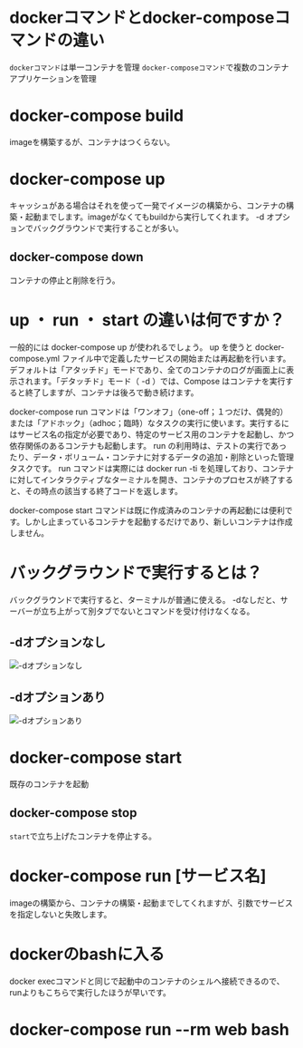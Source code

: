 # dockerコマンドとdocker-composeコマンドの違い
```dockerコマンド```は単一コンテナを管理
```docker-composeコマンド```で複数のコンテナアプリケーションを管理

# docker-compose build
imageを構築するが、コンテナはつくらない。

# docker-compose up
キャッシュがある場合はそれを使って一発でイメージの構築から、コンテナの構築・起動までします。imageがなくてもbuildから実行してくれます。
-d オプションでバックグラウンドで実行することが多い。

## docker-compose down
コンテナの停止と削除を行う。

# up ・ run ・ start の違いは何ですか？
一般的には docker-compose up が使われるでしょう。 up を使うと docker-compose.yml ファイル中で定義したサービスの開始または再起動を行います。デフォルトは「アタッチド」モードであり、全てのコンテナのログが画面上に表示されます。「デタッチド」モード（ -d ）では、Compose はコンテナを実行すると終了しますが、コンテナは後ろで動き続けます。

docker-compose run コマンドは「ワンオフ」（one-off；１つだけ、偶発的） または「アドホック」（adhoc；臨時）なタスクの実行に使います。実行するにはサービス名の指定が必要であり、特定のサービス用のコンテナを起動し、かつ依存関係のあるコンテナも起動します。 run の利用時は、テストの実行であったり、データ・ボリューム・コンテナに対するデータの追加・削除といった管理タスクです。 run コマンドは実際には docker run -ti を処理しており、コンテナに対してインタラクティブなターミナルを開き、コンテナのプロセスが終了すると、その時点の該当する終了コードを返します。

docker-compose start コマンドは既に作成済みのコンテナの再起動には便利です。しかし止まっているコンテナを起動するだけであり、新しいコンテナは作成しません。

# バックグラウンドで実行するとは？
バックグラウンドで実行すると、ターミナルが普通に使える。
-dなしだと、サーバーが立ち上がって別タブでないとコマンドを受け付けなくなる。

## -dオプションなし
![-dオプションなし](aseiide.github.io/assets/img/d_option_no.png)

## -dオプションあり
![-dオプションあり](aseiide.github.io/assets/img/d_opttion.png)

# docker-compose start
既存のコンテナを起動

## docker-compose stop
```start```で立ち上げたコンテナを停止する。

# docker-compose run [サービス名]
imageの構築から、コンテナの構築・起動までしてくれますが、引数でサービスを指定しないと失敗します。

# dockerのbashに入る
docker execコマンドと同じで起動中のコンテナのシェルへ接続できるので、runよりもこちらで実行したほうが早いです。

# docker-compose run --rm web bash
